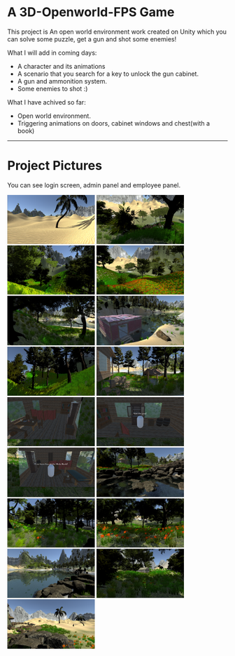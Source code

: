 
# A 3D-Openworld-FPS Game

This project is An open world environment work created on Unity which you can solve some puzzle, get a gun and shot some enemies!

What I will add in coming days:
- A character and its animations
- A scenario that you search for a key to unlock the gun cabinet.
- A gun and ammonition system.
- Some enemies to shot :)

What I have achived so far:
- Open world environment.
- Triggering animations on doors, cabinet windows and chest(with a book)
<hr/>



# Project Pictures
<p>

You can see login screen, admin panel and employee panel.

<a href="https://github.com/uguryesiloglu/3D-Openworld-FPS/blob/master/gamePng/1.png" target="_blank">
<img src="https://github.com/uguryesiloglu/3D-Openworld-FPS/blob/master/gamePng/1.png" width="200" style="max-width:100%;"></a>

<a href="https://github.com/uguryesiloglu/3D-Openworld-FPS/blob/master/gamePng/2.png" target="_blank">
<img src="https://github.com/uguryesiloglu/3D-Openworld-FPS/blob/master/gamePng/2.png" width="200" style="max-width:100%;"></a>

<a href="https://github.com/uguryesiloglu/3D-Openworld-FPS/blob/master/gamePng/3.png" target="_blank">
<img src="https://github.com/uguryesiloglu/3D-Openworld-FPS/blob/master/gamePng/3.png" width="200" style="max-width:100%;"></a>

<a href="https://github.com/uguryesiloglu/3D-Openworld-FPS/blob/master/gamePng/4.png" target="_blank">
<img src="https://github.com/uguryesiloglu/3D-Openworld-FPS/blob/master/gamePng/4.png" width="200" style="max-width:100%;"></a>

<a href="https://github.com/uguryesiloglu/3D-Openworld-FPS/blob/master/gamePng/5.png" target="_blank">
<img src="https://github.com/uguryesiloglu/3D-Openworld-FPS/blob/master/gamePng/5.png" width="200" style="max-width:100%;"></a>

<a href="https://github.com/uguryesiloglu/3D-Openworld-FPS/blob/master/gamePng/6.png" target="_blank">
<img src="https://github.com/uguryesiloglu/3D-Openworld-FPS/blob/master/gamePng/6.png" width="200" style="max-width:100%;"></a>

<a href="https://github.com/uguryesiloglu/3D-Openworld-FPS/blob/master/gamePng/7.png" target="_blank">
<img src="https://github.com/uguryesiloglu/3D-Openworld-FPS/blob/master/gamePng/7.png" width="200" style="max-width:100%;"></a>

<a href="https://github.com/uguryesiloglu/3D-Openworld-FPS/blob/master/gamePng/8.png" target="_blank">
<img src="https://github.com/uguryesiloglu/3D-Openworld-FPS/blob/master/gamePng/8.png" width="200" style="max-width:100%;"></a>

<a href="https://github.com/uguryesiloglu/3D-Openworld-FPS/blob/master/gamePng/9.png" target="_blank">
<img src="https://github.com/uguryesiloglu/3D-Openworld-FPS/blob/master/gamePng/9.png" width="200" style="max-width:100%;"></a>

<a href="https://github.com/uguryesiloglu/3D-Openworld-FPS/blob/master/gamePng/10.png" target="_blank">
<img src="https://github.com/uguryesiloglu/3D-Openworld-FPS/blob/master/gamePng/10.png" width="200" style="max-width:100%;"></a>

<a href="https://github.com/uguryesiloglu/3D-Openworld-FPS/blob/master/gamePng/11.png" target="_blank">
<img src="https://github.com/uguryesiloglu/3D-Openworld-FPS/blob/master/gamePng/11.png" width="200" style="max-width:100%;"></a>

<a href="https://github.com/uguryesiloglu/3D-Openworld-FPS/blob/master/gamePng/12.png" target="_blank">
<img src="https://github.com/uguryesiloglu/3D-Openworld-FPS/blob/master/gamePng/12.png" width="200" style="max-width:100%;"></a>

<a href="https://github.com/uguryesiloglu/3D-Openworld-FPS/blob/master/gamePng/13.png" target="_blank">
<img src="https://github.com/uguryesiloglu/3D-Openworld-FPS/blob/master/gamePng/13.png" width="200" style="max-width:100%;"></a>

<a href="https://github.com/uguryesiloglu/3D-Openworld-FPS/blob/master/gamePng/14.png" target="_blank">
<img src="https://github.com/uguryesiloglu/3D-Openworld-FPS/blob/master/gamePng/14.png" width="200" style="max-width:100%;"></a>

<a href="https://github.com/uguryesiloglu/3D-Openworld-FPS/blob/master/gamePng/15.png" target="_blank">
<img src="https://github.com/uguryesiloglu/3D-Openworld-FPS/blob/master/gamePng/15.png" width="200" style="max-width:100%;"></a>

<a href="https://github.com/uguryesiloglu/3D-Openworld-FPS/blob/master/gamePng/16.png" target="_blank">
<img src="https://github.com/uguryesiloglu/3D-Openworld-FPS/blob/master/gamePng/16.png" width="200" style="max-width:100%;"></a>

<a href="https://github.com/uguryesiloglu/3D-Openworld-FPS/blob/master/gamePng/17.png" target="_blank">
<img src="https://github.com/uguryesiloglu/3D-Openworld-FPS/blob/master/gamePng/17.png" width="200" style="max-width:100%;"></a>

</p>  
